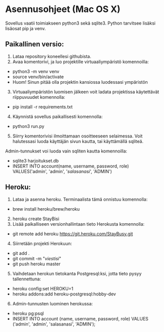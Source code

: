 # Asennusohjeet (Mac OS X)

Sovellus vaatii toimiakseen python3 sekä sqlite3. Python tarvitsee lisäksi lisäosat pip ja venv.

## Paikallinen versio:

1. Lataa repository koneellesi githubista. 
2. Avaa komentorivi, ja luo projektille virtuaaliympäristö komennoilla:
* python3 -m venv venv
* source venv/bin/activate
* Huom! Sinun pitää olla projektin kansiossa luodessasi ympäristön
3. Virtuaaliympäristön luomisen jälkeen voit ladata projektissa käytettävät riippuvuudet komennolla:
* pip install -r requirements.txt
4. Käynnistä sovellus paikallisesti komennolla:
* python3 run.py
5. Siirry komentorivisi ilmoittamaan osoitteeseen selaimessa. Voit halutessasi luoda käyttäjän sivun kautta, tai käyttämällä sqliteä.

Admin-tunnukset voi luoda vain sqliten kautta komennoilla:
* sqlite3 harjoitukset.db
* INSERT INTO account(name, username, password, role) VALUES('admin', 'admin', '*salasanasi*', 'ADMIN')

## Heroku:

1. Lataa ja asenna heroku. Terminaalista tämä onnistuu komennolla:
* brew install heroku/brew/heroku
2. heroku create StayBisi
3. Lisää paikalliseen versionhallintaan tieto Herokusta komennolla:
* git remote add heroku https://git.heroku.com/StayBusy.git
4. Siirretään projekti Herokuun:
* git add .
* git commit -m "*viestisi*"
* git push heroku master
5. Vaihdetaan herokun tietokanta Postgresql:ksi, jotta tieto pysyy tallennettuna:
* heroku config:set HEROKU=1
* heroku addons:add heroku-postgresql:hobby-dev
6. Admin-tunnusten luominen herokussa:
* heroku pg:psql
* INSERT INTO account (name, username, password, role) VALUES ('admin', 'admin', 'salasanasi', 'ADMIN');

